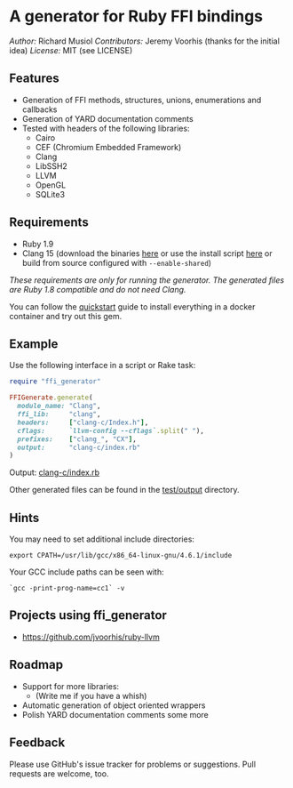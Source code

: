 # A generator for Ruby FFI bindings

*Author:* Richard Musiol
*Contributors:* Jeremy Voorhis (thanks for the initial idea)
*License:* MIT (see LICENSE)


## Features

* Generation of FFI methods, structures, unions, enumerations and callbacks
* Generation of YARD documentation comments
* Tested with headers of the following libraries:
  * Cairo
  * CEF (Chromium Embedded Framework)
  * Clang
  * LibSSH2
  * LLVM
  * OpenGL
  * SQLite3


## Requirements

* Ruby 1.9
* Clang 15 (download the binaries [here](http://llvm.org/releases/download.html) or use the install script [here](https://apt.llvm.org) or build from source configured with ``--enable-shared``)

*These requirements are only for running the generator. The generated files are Ruby 1.8 compatible and do not need Clang.*

You can follow the [quickstart](quickstart.md) guide to install everything in a docker container and try out this gem.


## Example

Use the following interface in a script or Rake task:

```ruby
require "ffi_generator"

FFIGenerate.generate(
  module_name: "Clang",
  ffi_lib:     "clang",
  headers:     ["clang-c/Index.h"],
  cflags:      `llvm-config --cflags`.split(" "),
  prefixes:    ["clang_", "CX"],
  output:      "clang-c/index.rb"
)
```

Output: [clang-c/index.rb](https://github.com/neelance/ffi_generator/blob/master/test/output/clang-c/Index.rb)

Other generated files can be found in the [test/output](https://github.com/neelance/ffi_generator/tree/master/test/output) directory.


## Hints

You may need to set additional include directories:

```
export CPATH=/usr/lib/gcc/x86_64-linux-gnu/4.6.1/include
```

Your GCC include paths can be seen with:

```
`gcc -print-prog-name=cc1` -v
```


## Projects using ffi_generator

* https://github.com/jvoorhis/ruby-llvm


## Roadmap

* Support for more libraries:
  * (Write me if you have a whish)
* Automatic generation of object oriented wrappers
* Polish YARD documentation comments some more


## Feedback

Please use GitHub's issue tracker for problems or suggestions. Pull requests are welcome, too.
